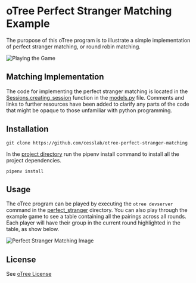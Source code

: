 # oTree Perfect Stranger Matching Example

The puropose of this oTree program is to illustrate a simple implementation of perfect stranger matching, or round robin matching.

![Playing the Game](https://github.com/cesslab/otree-perfect-stranger-matching/raw/master/media/matching.gif "Perfect Stranger Matching")

## Matching Implementation
The code for implementing the perfect stranger matching is located in the [Sessions.creating_session](https://github.com/cesslab/otree-perfect-stranger-matching/blob/master/perfect_stranger/game/models.py#L47-L123) function in the [models.py](https://github.com/cesslab/otree-perfect-stranger-matching/blob/master/perfect_stranger/game/models.py) file. Comments and links to further resources have been added to clarify any parts of the code that might be opaque to those unfamiliar with python programming.

## Installation

```git clone https://github.com/cesslab/otree-perfect-stranger-matching ```

In the [project directory](https://github.com/cesslab/otree-perfect-stranger-matching) run the pipenv install command to install all the project dependencies.

```pipenv install```

## Usage
The oTree program can be played by executing the `otree devserver` command in the [perfect_stranger](https://github.com/cesslab/otree-perfect-stranger-matching/tree/master/perfect_stranger) directory. You can also play through the example game to see a table containing all the pairings across all rounds. Each player will have their group in the current round highlighted in the table, as 
show below.

![Perfect Stranger Matching Image](https://github.com/cesslab/otree-perfect-stranger-matching/raw/master/media/Perfect_Stranger_Matching.png "Perfect Stranger Matching")

## License
See [oTree License](https://github.com/cesslab/otree-perfect-stranger-matching/raw/master/LICENSE)
